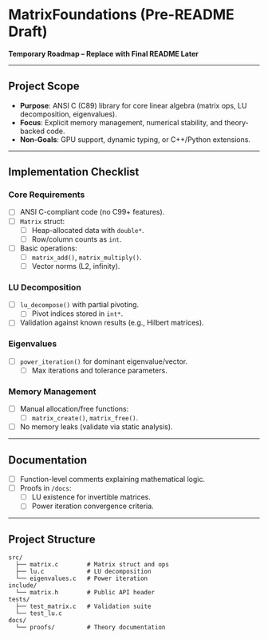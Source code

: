 # MatrixFoundations (Pre-README Draft)  
**Temporary Roadmap – Replace with Final README Later**  

---  

## **Project Scope**  
- **Purpose**: ANSI C (C89) library for core linear algebra (matrix ops, LU decomposition, eigenvalues).  
- **Focus**: Explicit memory management, numerical stability, and theory-backed code.  
- **Non-Goals**: GPU support, dynamic typing, or C++/Python extensions.  

---  

## **Implementation Checklist**  
### **Core Requirements**  
- [ ] ANSI C-compliant code (no C99+ features).  
- [ ] `Matrix` struct:  
  - [ ] Heap-allocated data with `double*`.  
  - [ ] Row/column counts as `int`.  
- [ ] Basic operations:  
  - [ ] `matrix_add()`, `matrix_multiply()`.  
  - [ ] Vector norms (L2, infinity).  
  
### **LU Decomposition**  
- [ ] `lu_decompose()` with partial pivoting.  
  - [ ] Pivot indices stored in `int*`.  
- [ ] Validation against known results (e.g., Hilbert matrices).  

### **Eigenvalues**  
- [ ] `power_iteration()` for dominant eigenvalue/vector.  
  - [ ] Max iterations and tolerance parameters.  
  
### **Memory Management**  
- [ ] Manual allocation/free functions:  
  - [ ] `matrix_create()`, `matrix_free()`.  
- [ ] No memory leaks (validate via static analysis).  

---  

## **Documentation**  
- [ ] Function-level comments explaining mathematical logic.  
- [ ] Proofs in `/docs`:  
  - [ ] LU existence for invertible matrices.  
  - [ ] Power iteration convergence criteria.  

---  

## **Project Structure**  
```  
src/  
  ├── matrix.c        # Matrix struct and ops  
  ├── lu.c            # LU decomposition  
  └── eigenvalues.c   # Power iteration  
include/  
  └── matrix.h        # Public API header  
tests/  
  ├── test_matrix.c   # Validation suite  
  └── test_lu.c  
docs/  
  └── proofs/         # Theory documentation  
```
